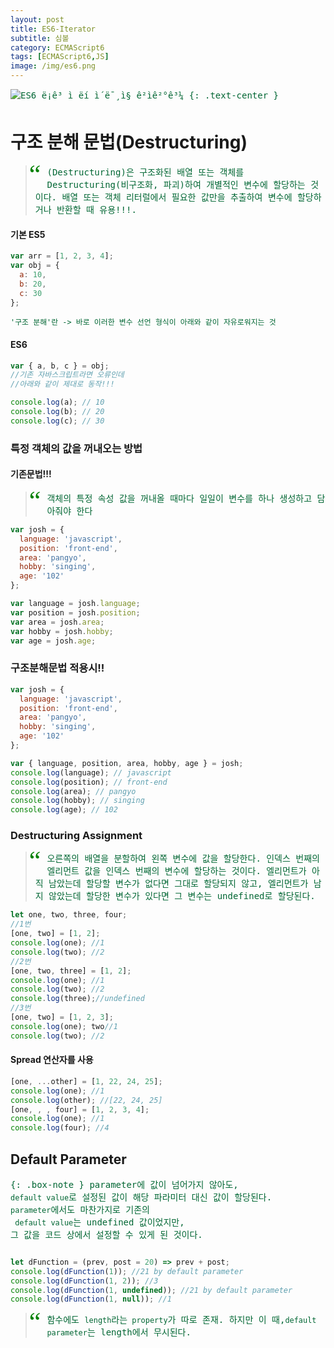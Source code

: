 ```yaml
---
layout: post
title: ES6-Iterator
subtitle: 심볼
category: ECMAScript6
tags: [ECMAScript6,JS]
image: /img/es6.png
---
```


![ES6 ë¡ê³ ì ëí ì´ë¯¸ì§ ê²ìê²°ê³¼](https://encrypted-tbn0.gstatic.com/images?q=tbn:ANd9GcQZQDfcv4WVz-yyJJNhDs4cuyKju7OuSkA4gaj9D2BXYVPvhSIqBw)
{: .text-center }

# 구조 분해 문법(Destructuring)

<style>
blockquote:before {
  content: "\201C";
  font-size: 3em;
  font-family: Georgia;
  color: green;
  float: left;
  margin: -10px 10px 0px -10px;
}
p{
    font-family:Monospace;
    color:#006633;
}
</style>
<blockquote>

<p>(Destructuring)은 구조화된 배열 또는 객체를 Destructuring(비구조화, 파괴)하여 개별적인 변수에 할당하는 것이다. 배열 또는 객체 리터럴에서 필요한 값만을 추출하여 변수에 할당하거나 반환할 때 유용!!!. </p>
</blockquote>


#### 기본 ES5

```js
var arr = [1, 2, 3, 4];
var obj = {
  a: 10,
  b: 20,
  c: 30
};

```

`'구조 분해'란 -> 바로 이러한 변수 선언 형식이 아래와 같이 자유로워지는 것`
#### ES6

```js
var { a, b, c } = obj;
//기존 자바스크립트라면 오류인데
//아래와 같이 제대로 동작!!!

console.log(a); // 10
console.log(b); // 20
console.log(c); // 30
```
### 특정 객체의 값을 꺼내오는 방법

#### 기존문법!!!
>객체의 특정 속성 값을 꺼내올 때마다 일일이 변수를 하나 생성하고 담아줘야 한다

```js
var josh = {
  language: 'javascript',
  position: 'front-end',
  area: 'pangyo',
  hobby: 'singing',
  age: '102'
};

var language = josh.language;
var position = josh.position;
var area = josh.area;
var hobby = josh.hobby;
var age = josh.age;
```

### 구조분해문법 적용시!!

```js
var josh = {
  language: 'javascript',
  position: 'front-end',
  area: 'pangyo',
  hobby: 'singing',
  age: '102'
};

var { language, position, area, hobby, age } = josh;
console.log(language); // javascript
console.log(position); // front-end
console.log(area); // pangyo
console.log(hobby); // singing
console.log(age); // 102
```

### Destructuring Assignment
>오른쪽의 배열을 분할하여 왼쪽 변수에 값을 할당한다. 인덱스 번째의 엘리먼트 값을 인덱스 번째의 변수에 할당하는 것이다. 엘리먼트가 아직 남았는데 할당할 변수가 없다면 그대로 할당되지 않고, 엘리먼트가 남지 않았는데 할당한 변수가 있다면 그 변수는 undefined로 할당된다.

```js
let one, two, three, four;
//1번
[one, two] = [1, 2];
console.log(one); //1
console.log(two); //2
//2번
[one, two, three] = [1, 2];
console.log(one); //1
console.log(two); //2
console.log(three);//undefined
//3번
[one, two] = [1, 2, 3];
console.log(one); two//1
console.log(two); //2
```
#### Spread 연산자를 사용

```js
[one, ...other] = [1, 22, 24, 25];
console.log(one); //1
console.log(other); //[22, 24, 25]
[one, , , four] = [1, 2, 3, 4];
console.log(one); //1
console.log(four); //4
```


## Default Parameter

{: .box-note }
parameter에 값이 넘어가지 않아도,<br>
`default value`로 설정된 값이 해당 파라미터 대신 값이 할당된다.<br>  `parameter`에서도 마찬가지로 기존의<br>` default value`는 undefined 값이었지만,<br> 그 값을 코드 상에서 설정할 수 있게 된 것이다.

```js

let dFunction = (prev, post = 20) => prev + post;
console.log(dFunction(1)); //21 by default parameter
console.log(dFunction(1, 2)); //3
console.log(dFunction(1, undefined)); //21 by default parameter
console.log(dFunction(1, null)); //1
```

>함수에도 `length`라는` property`가 따로 존재. 하지만  이 때,`default parameter`는 length에서 무시된다.
